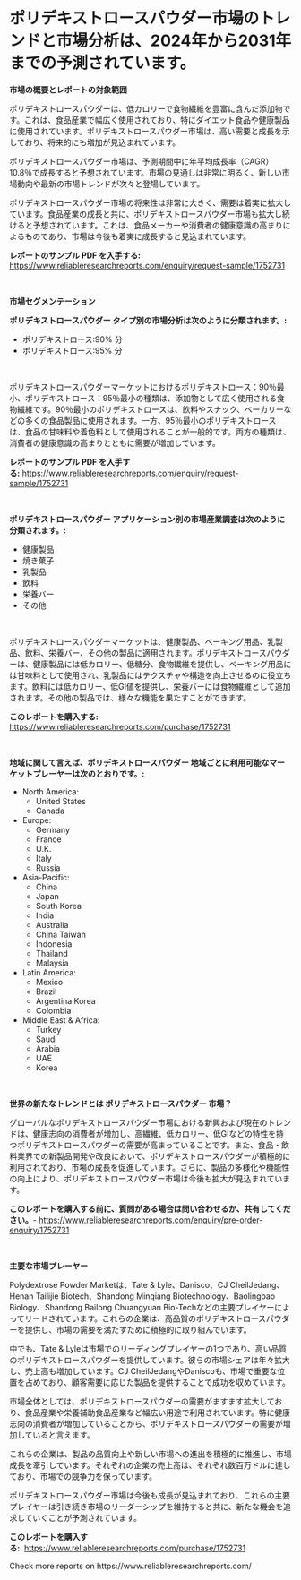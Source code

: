 <p><h1>ポリデキストロースパウダー市場のトレンドと市場分析は、2024年から2031年までの予測されています。</h1></p><p><strong>市場の概要とレポートの対象範囲</strong></p>
<p><p>ポリデキストロースパウダーは、低カロリーで食物繊維を豊富に含んだ添加物です。これは、食品産業で幅広く使用されており、特にダイエット食品や健康製品に使用されています。ポリデキストロースパウダー市場は、高い需要と成長を示しており、将来的にも増加が見込まれています。</p><p>ポリデキストロースパウダー市場は、予測期間中に年平均成長率（CAGR）10.8％で成長すると予想されています。市場の見通しは非常に明るく、新しい市場動向や最新の市場トレンドが次々と登場しています。</p><p>ポリデキストロースパウダー市場の将来性は非常に大きく、需要は着実に拡大しています。食品産業の成長と共に、ポリデキストロースパウダー市場も拡大し続けると予想されています。これは、食品メーカーや消費者の健康意識の高まりによるものであり、市場は今後も着実に成長すると見込まれています。</p></p>
<p><strong>レポートのサンプル PDF を入手する:</strong> <a href="https://www.reliableresearchreports.com/enquiry/request-sample/1752731">https://www.reliableresearchreports.com/enquiry/request-sample/1752731</a></p>
<p>&nbsp;</p>
<p><strong>市場セグメンテーション</strong></p>
<p><strong>ポリデキストロースパウダー タイプ別の市場分析は次のように分類されます。:</strong></p>
<p><ul><li>ポリデキストロース:90% 分</li><li>ポリデキストロース:95% 分</li></ul></p>
<p>&nbsp;</p>
<p><p>ポリデキストロースパウダーマーケットにおけるポリデキストロース：90％最小、ポリデキストロース：95％最小の種類は、添加物として広く使用される食物繊維です。90％最小のポリデキストロースは、飲料やスナック、ベーカリーなどの多くの食品製品に使用されます。一方、95％最小のポリデキストロースは、食品の甘味料や着色料として使用されることが一般的です。両方の種類は、消費者の健康意識の高まりとともに需要が増加しています。</p></p>
<p><strong>レポートのサンプル PDF を入手する:</strong>&nbsp;<a href="https://www.reliableresearchreports.com/enquiry/request-sample/1752731">https://www.reliableresearchreports.com/enquiry/request-sample/1752731</a></p>
<p>&nbsp;</p>
<p><strong> ポリデキストロースパウダー アプリケーション別の市場産業調査は次のように分類されます。:</strong></p>
<p><ul><li>健康製品</li><li>焼き菓子</li><li>乳製品</li><li>飲料</li><li>栄養バー</li><li>その他</li></ul></p>
<p>&nbsp;</p>
<p><p>ポリデキストロースパウダーマーケットは、健康製品、ベーキング用品、乳製品、飲料、栄養バー、その他の製品に適用されます。ポリデキストロースパウダーは、健康製品には低カロリー、低糖分、食物繊維を提供し、ベーキング用品には甘味料として使用され、乳製品にはテクスチャや構造を向上させるのに役立ちます。飲料には低カロリー、低GI値を提供し、栄養バーには食物繊維として追加されます。その他の製品では、様々な機能を果たすことができます。</p></p>
<p><strong>このレポートを購入する:</strong>&nbsp; <a href="https://www.reliableresearchreports.com/purchase/1752731">https://www.reliableresearchreports.com/purchase/1752731</a></p>
<p>&nbsp;</p>
<p><strong>地域に関して言えば、ポリデキストロースパウダー 地域ごとに利用可能なマーケットプレーヤーは次のとおりです。:</strong></p>
<p><ul>
    <li>
        North America:
        <ul>
            <li>United States</li>
            <li>Canada</li>
        </ul>
    </li>
    <li>
        Europe:
        <ul>
            <li>Germany</li>
            <li>France</li>
            <li>U.K.</li>
            <li>Italy</li>
            <li>Russia</li>
        </ul>
    </li>
    <li>
        Asia-Pacific:
        <ul>
            <li>China</li>
            <li>Japan</li>
            <li>South Korea</li>
            <li>India</li>
            <li>Australia</li>
            <li>China Taiwan</li>
            <li>Indonesia</li>
            <li>Thailand</li>
            <li>Malaysia</li>
        </ul>
    </li>
    <li>
        Latin America:
        <ul>
            <li>Mexico</li>
            <li>Brazil</li>
            <li>Argentina Korea</li>
            <li>Colombia</li>
        </ul>
    </li>
    <li>
        Middle East & Africa:
        <ul>
            <li>Turkey</li>
            <li>Saudi</li>
            <li>Arabia</li>
            <li>UAE</li>
            <li>Korea</li>
        </ul>
    </li>
    </ul></p>
<p>&nbsp;</p>
<p><strong>世界の新たなトレンドとは ポリデキストロースパウダー 市場？</strong></p>
<p><p>グローバルなポリデキストロースパウダー市場における新興および現在のトレンドは、健康志向の消費者が増加し、高繊維、低カロリー、低GIなどの特性を持つポリデキストロースパウダーの需要が高まっていることです。また、食品・飲料業界での新製品開発や改良において、ポリデキストロースパウダーが積極的に利用されており、市場の成長を促進しています。さらに、製品の多様化や機能性の向上により、ポリデキストロースパウダー市場は今後も拡大が見込まれています。</p></p>
<p><strong>このレポートを購入する前に、質問がある場合は問い合わせるか、共有してください。</strong>- <a href="https://www.reliableresearchreports.com/enquiry/pre-order-enquiry/1752731">https://www.reliableresearchreports.com/enquiry/pre-order-enquiry/1752731</a></p>
<p>&nbsp;</p>
<p><strong>主要な市場プレーヤー</strong></p>
<p><p>Polydextrose Powder Marketは、Tate & Lyle、Danisco、CJ CheilJedang、Henan Tailijie Biotech、Shandong Minqiang Biotechnology、Baolingbao Biology、Shandong Bailong Chuangyuan Bio-Techなどの主要プレイヤーによってリードされています。これらの企業は、高品質のポリデキストロースパウダーを提供し、市場の需要を満たすために積極的に取り組んでいます。</p><p>中でも、Tate & Lyleは市場でのリーディングプレイヤーの1つであり、高い品質のポリデキストロースパウダーを提供しています。彼らの市場シェアは年々拡大し、売上高も増加しています。CJ CheilJedangやDaniscoも、市場で重要な位置を占めており、顧客需要に応じた製品を提供することで成功を収めています。</p><p>市場全体としては、ポリデキストロースパウダーの需要がますます拡大しており、食品産業や栄養補助食品産業など幅広い用途で利用されています。特に健康志向の消費者が増加していることから、ポリデキストロースパウダーの需要が増加していると言えます。</p><p>これらの企業は、製品の品質向上や新しい市場への進出を積極的に推進し、市場成長を牽引しています。それぞれの企業の売上高は、それぞれ数百万ドルに達しており、市場での競争力を保っています。</p><p>ポリデキストロースパウダー市場は今後も成長が見込まれており、これらの主要プレイヤーは引き続き市場のリーダーシップを維持すると共に、新たな機会を追求していくことが予測されています。</p></p>
<p><strong>このレポートを購入する:</strong>&nbsp;&nbsp;<a href="https://www.reliableresearchreports.com/purchase/1752731">https://www.reliableresearchreports.com/purchase/1752731</a></p>
<p>Check more reports on https://www.reliableresearchreports.com/</p>